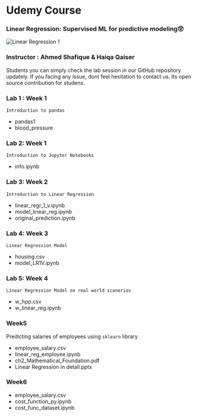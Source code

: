 # Udemy Course
### Linear Regression: Supervised ML for predictive modeling😲

![Linear Regression 1](https://github.com/AhmedShafique313/sml_udemy/assets/99950606/93f71261-678b-4ac3-b487-9f6a2d09f8f9)

### Instructor : Ahmed Shafique & Haiqa Qaiser

Students you can simply check the lab session in our GitHub repository updately. If you facing any issue, dont feel hesitation to contact us. Its open source contribution for studens.

### Lab 1 : Week 1
`Introduction to pandas`
* pandas1
* blood_pressure
### Lab 2: Week 1
`Introduction to Jupyter Notebooks`
* info.ipynb
### Lab 3: Week 2
`Introduction to Linear Regression`
* linear_regr_1_v.ipynb
* model_linear_reg.ipynb
* original_prediction.ipynb
### Lab 4: Week 3
`Linear Regression Model`
* housing.csv
* model_LR1V.ipynb
### Lab 5: Week 4
`Linear Regression Model on real world scanerios`
* w_hpp.csv
* w_linear_reg.ipynb

### Week5 
Predicting salaries of employees using `sklearn` library
- employee_salary.csv
- linear_reg_employee.ipynb
- ch2_Mathematical_Foundation.pdf
- Linear Regression in detail.pptx
### Week6
- employee_salary.csv
- cost_function_py.ipynb
- cost_func_dataset.ipynb
